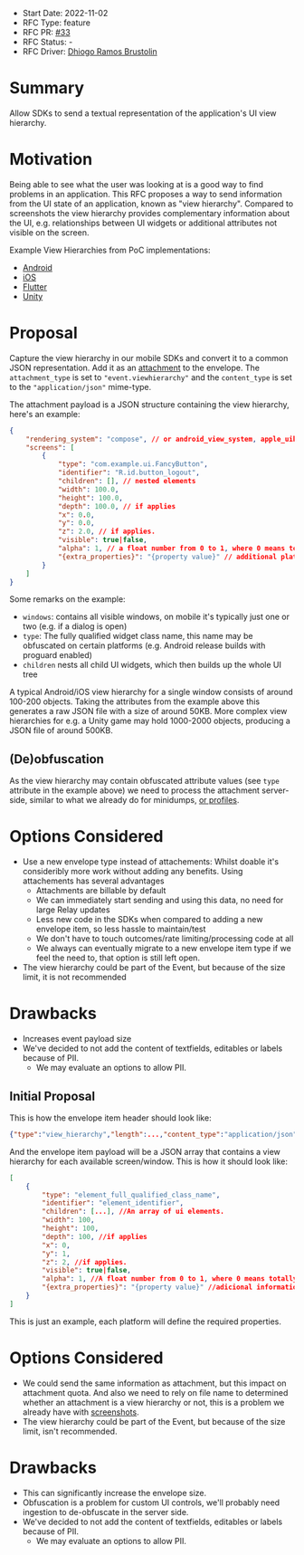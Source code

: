 * Start Date: 2022-11-02
* RFC Type: feature
* RFC PR: [#33](https://github.com/getsentry/rfcs/pull/33)
* RFC Status: -
* RFC Driver: [Dhiogo Ramos Brustolin](https://github.com/brustolin)

# Summary

Allow SDKs to send a textual representation of the application's UI view hierarchy. 

# Motivation

Being able to see what the user was looking at is a good way to find problems in an application. This RFC proposes a way to send information from the UI state of an application, known as "view hierarchy". Compared to screenshots the view hierarchy provides complementary information about the UI, e.g. relationships between UI widgets or additional attributes not visible on the screen.

Example View Hierarchies from PoC implementations:
* [Android](https://github.com/getsentry/sentry-java/pull/1998#issuecomment-1104806065)
* [iOS](https://github.com/getsentry/sentry-cocoa/pull/2044#issue-1329719543)
* [Flutter](https://github.com/ueman/sentry-dart-tools/blob/b850db587f0e099bed253d13055c88c03d536875/sentry_flutter_plus/lib/src/integrations/tree_walker_integration.dart)
* [Unity](https://github.com/getsentry/team-mobile/issues/64#issuecomment-1290868653)

# Proposal

Capture the view hierarchy in our mobile SDKs and convert it to a common JSON representation. Add it as an [attachment](https://develop.sentry.dev/sdk/envelopes/#attachment) to the envelope. The `attachment_type` is set to `"event.viewhierarchy"` and the `content_type` is set to the `"application/json"` mime-type.

The attachment payload is a JSON structure containing the view hierarchy, here's an example:
```json
{
    "rendering_system": "compose", // or android_view_system, apple_uikit, apple_swiftui, unity, flutter, ...
    "screens": [
        {
            "type": "com.example.ui.FancyButton",
            "identifier": "R.id.button_logout",
            "children": [], // nested elements
            "width": 100.0,
            "height": 100.0,
            "depth": 100.0, // if applies
            "x": 0.0,
            "y": 0.0,
            "z": 2.0, // if applies.
            "visible": true|false,
            "alpha": 1, // a float number from 0 to 1, where 0 means totally transparent, and 1 totally opaque.
            "{extra_properties}": "{property value}" // additional platform-specific attributes
        }
    ]
}
```

Some remarks on the example:
 * `windows`: contains all visible windows, on mobile it's typically just one or two (e.g. if a dialog is open)
 * `type`: The fully qualified widget class name, this name may be obfuscated on certain platforms (e.g. Android release builds with proguard enabled)
 * `children` nests all child UI widgets, which then builds up the whole UI tree

A typical Android/iOS view hierarchy for a single window consists of around 100-200 objects. Taking the attributes from the example above this generates a raw JSON file with a size of around 50KB. More complex view hierarchies for e.g. a Unity game may hold 1000-2000 objects, producing a JSON file of around 500KB.

## (De)obfuscation
As the view hierarchy may contain obfuscated attribute values (see `type` attribute in the example above) we need to process the attachment server-side, similar to what we already do for minidumps, [or profiles](https://github.com/getsentry/sentry/blob/cf71af372677487d7d0a7fd8ac9dd092f9596cf4/src/sentry/profiles/task.py#L350-L360).

# Options Considered
- Use a new envelope type instead of attachements: Whilst doable it's consideribly more work without adding any benefits. Using attachements has several advantages
    - Attachments are billable by default
    - We can immediately start sending and using this data, no need for large Relay updates
    - Less new code in the SDKs when compared to adding a new envelope item, so less hassle to maintain/test
    - We don't have to touch outcomes/rate limiting/processing code at all
    - We always can eventually migrate to a new envelope item type if we feel the need to, that option is still left open.
- The view hierarchy could be part of the Event, but because of the size limit, it is not recommended


# Drawbacks

- Increases event payload size
- We've decided to not add the content of textfields, editables or labels because of PII.
    - We may evaluate an options to allow PII.


## Initial Proposal
This is how the envelope item header should look like:

```json
{"type":"view_hierarchy","length":...,"content_type":"application/json"}\n
```

And the envelope item payload will be a JSON array that contains a view hierarchy for each available screen/window. 
This is how it should look like: 

```json
[
    {
        "type": "element_full_qualified_class_name", 
        "identifier": "element_identifier",
        "children": [...], //An array of ui elements.
        "width": 100, 
        "height": 100,
        "depth": 100, //if applies
        "x": 0,
        "y": 1,
        "z": 2, //if applies.
        "visible": true|false,
        "alpha": 1, //A float number from 0 to 1, where 0 means totally transparent, and 1 totally opaque.
        "{extra_properties}": "{property value}" //adicional information by platform
    }
]
```

This is just an example, each platform will define the required properties.

# Options Considered

- We could send the same information as attachment, but this impact on attachment quota. And also we need to rely on file name to determined whether an attachment is a view hierarchy or not, this is a problem we already have with [screenshots](https://develop.sentry.dev/sdk/features/#screenshots).
- The view hierarchy could be part of the Event, but because of the size limit, isn't recommended. 

# Drawbacks

- This can significantly increase the envelope size. 
- Obfuscation is a problem for custom UI controls, we'll probably need ingestion to de-obfuscate in the server side.
- We've decided to not add the content of textfields, editables or labels because of PII.
    - We may evaluate an options to allow PII.